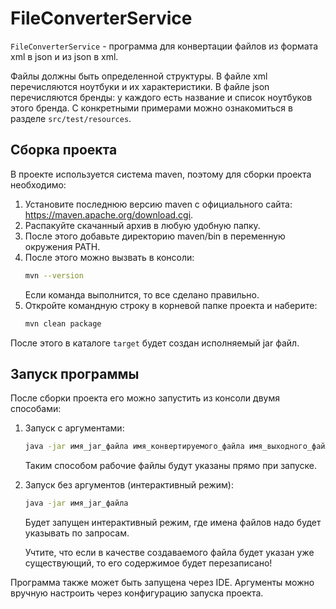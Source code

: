 # FileConverterService
`FileConverterService` - программа для конвертации файлов из формата xml в json и из json в xml.

Файлы должны быть определенной структуры. В файле xml перечисляются ноутбуки и их характеристики. В файле json перечисляются бренды: у каждого есть название и список ноутбуков этого бренда. С конкретными примерами можно ознакомиться в разделе `src/test/resources`.

## Сборка проекта

В проекте используется система maven, поэтому для сборки проекта необходимо:
1. Установите последнюю версию maven с официального сайта: https://maven.apache.org/download.cgi.
2. Распакуйте скачанный архив в любую удобную папку.
3. После этого добавьте директорию maven/bin в переменную окружения PATH. 
4. После этого можно вызвать в консоли:
    ```bash
    mvn --version
    ```  
   Если команда выполнится, то все сделано правильно.
5. Откройте командную строку в корневой папке проекта и наберите:
    ```bash
    mvn clean package
    ```
После этого в каталоге `target` будет создан исполняемый jar файл.
   
   

## Запуск программы

После сборки проекта его можно запустить из консоли двумя способами:
1. Запуск с аргументами:
    ```bash
    java -jar имя_jar_файла имя_конвертируемого_файла имя_выходного_файла
    ```
    Таким способом рабочие файлы будут указаны прямо при запуске.
2. Запуск без аргументов (интерактивный режим):
    ```bash
    java -jar имя_jar_файла
    ```
   Будет запущен интерактивный режим, где имена файлов надо будет указывать по запросам.

   Учтите, что если в качестве создаваемого файла будет указан уже существующий, то его содержимое будет перезаписано!

Программа также может быть запущена через IDE. Аргументы можно вручную настроить через конфигурацию запуска проекта.
